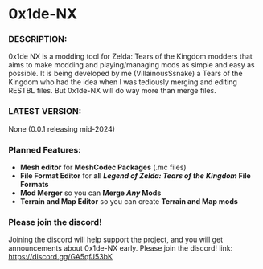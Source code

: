 # 0x1de-NX
### DESCRIPTION:
0x1de NX is a modding tool for Zelda: Tears of the Kingdom modders that aims to make modding and playing/managing mods as simple and easy as possible. It is being developed by me (VillainousSsnake) a Tears of the Kingdom who had the idea when I was tediously merging and editing RESTBL files. But 0x1de-NX will do way more than merge files.

### LATEST VERSION: 
None (0.0.1 releasing mid-2024)

### Planned Features:
- **Mesh editor** for **MeshCodec Packages** (.mc files)
- **File Format Editor** for **all *Legend of Zelda: Tears of the Kingdom* File Formats**
- **Mod Merger** so you can **Merge *Any* Mods**
- **Terrain and Map Editor** so you can create **Terrain and Map mods**

### Please join the discord!
Joining the discord will help support the project, and you will get announcements about 0x1de-NX early. Please join the discord!
link: https://discord.gg/GA5qfJ53bK









